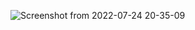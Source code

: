 ![Screenshot from 2022-07-24 20-35-09](https://user-images.githubusercontent.com/82882024/180653451-d1483f10-2b34-4380-9f62-883e0b413801.png)
